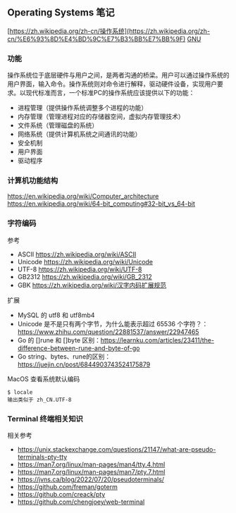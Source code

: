 ## Operating Systems 笔记

[https://zh.wikipedia.org/zh-cn/操作系统](https://zh.wikipedia.org/zh-cn/%E6%93%8D%E4%BD%9C%E7%B3%BB%E7%BB%9F)
[GNU](https://www.gnu.org/software/software.html)

### 功能

操作系统位于底层硬件与用户之间，是两者沟通的桥梁。用户可以通过操作系统的用户界面，输入命令。操作系统则对命令进行解释，驱动硬件设备，实现用户要求。以现代标准而言，一个标准PC的操作系统应该提供以下的功能：
- 进程管理（提供操作系统调整多个进程的功能）
- 内存管理（管理进程对应的存储器空间，虚拟内存管理技术）
- 文件系统（管理磁盘的系统）
- 网络系统（提供计算机系统之间通讯的功能）
- 安全机制
- 用户界面
- 驱动程序

### 计算机功能结构
https://en.wikipedia.org/wiki/Computer_architecture
https://en.wikipedia.org/wiki/64-bit_computing#32-bit_vs_64-bit

### 字符编码
参考
- ASCII https://zh.wikipedia.org/wiki/ASCII
- Unicode https://zh.wikipedia.org/wiki/Unicode
- UTF-8 https://zh.wikipedia.org/wiki/UTF-8
- GB2312 https://zh.wikipedia.org/wiki/GB_2312
- GBK https://zh.wikipedia.org/wiki/汉字内码扩展规范

扩展
- MySQL 的 utf8 和 utf8mb4
- Unicode 是不是只有两个字节，为什么能表示超过 65536 个字符？：https://www.zhihu.com/question/22881537/answer/22947465
- Go 的 []rune 和 []byte 区别：https://learnku.com/articles/23411/the-difference-between-rune-and-byte-of-go
- Go string、bytes、rune的区别：https://juejin.cn/post/6844903743524175879

MacOS 查看系统默认编码
```
$ locale
输出类似于 zh_CN.UTF-8
```

### Terminal 终端相关知识
相关参考
- https://unix.stackexchange.com/questions/21147/what-are-pseudo-terminals-pty-tty
- https://man7.org/linux/man-pages/man4/tty.4.html
- https://man7.org/linux/man-pages/man7/pty.7.html
- https://jvns.ca/blog/2022/07/20/pseudoterminals/
- https://github.com/freman/goterm
- https://github.com/creack/pty
- https://github.com/chengjoey/web-terminal
